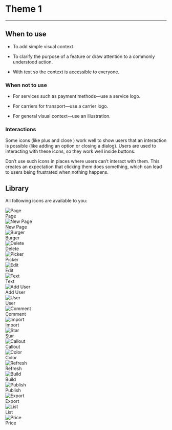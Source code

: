 
# Theme 1

---

## When to use

- To add simple visual context.

- To clarify the purpose of a feature or draw attention to a commonly understood action.

- With text so the context is accessible to everyone.

### When not to use

- For services such as payment methods—use a service logo.

- For carriers for transport—use a carrier logo.

- For general visual context—use an illustration.

### Interactions

Some icons (like plus and close ) work well to show users that an interaction is possible (like adding an option or closing a dialog). Users are used to interacting with these icons, so they work well inside buttons.

Don’t use such icons in places where users can’t interact with them. This creates an expectation that clicking them does something, which can lead to users being frustrated when nothing happens.

## Library

All following icons are available to you:

  
![Page](https://studio-assets.supernova.io/design-systems/18526/90fe1636-1155-49b9-9bed-0dd0352bce8b.png)  
Page  
![New Page](https://studio-assets.supernova.io/design-systems/18526/4681fa05-a2c8-474c-ac4f-c2b52bd19d27.png)  
New Page  
![Burger](https://studio-assets.supernova.io/design-systems/18526/3cbc7a98-2173-418d-9dbe-b424cfd95258.png)  
Burger  
![Delete](https://studio-assets.supernova.io/design-systems/18526/6a275400-104e-4f84-993a-18a7a00dae88.png)  
Delete  
![Picker](https://studio-assets.supernova.io/design-systems/18526/0708abfb-716c-4eae-ae8c-58ab2ff8bebd.png)  
Picker  
![Edit](https://studio-assets.supernova.io/design-systems/18526/aa142fbf-5a89-44ec-b9bf-e298485fa144.png)  
Edit  
![Text](https://studio-assets.supernova.io/design-systems/18526/e1402f69-c165-45bb-ad35-42be0d175400.png)  
Text  
![Add User](https://studio-assets.supernova.io/design-systems/18526/6faaaf9b-9b24-4725-9c2a-9882e4506cc3.png)  
Add User  
![User](https://studio-assets.supernova.io/design-systems/18526/3601183b-32d5-45d0-a98f-8945048849aa.png)  
User  
![Comment](https://studio-assets.supernova.io/design-systems/18526/e70d59aa-6fbd-4e8a-8d8f-9b64e0f21f74.png)  
Comment  
![Import](https://studio-assets.supernova.io/design-systems/18526/48dd9d7d-e35e-4655-aa89-975d9f8ff533.png)  
Import  
![Star](https://studio-assets.supernova.io/design-systems/18526/195a7e9f-f3f7-4a69-a394-dcbdb997ff29.png)  
Star  
![Callout](https://studio-assets.supernova.io/design-systems/18526/32566519-39a1-4fe5-8afc-02aefcbf1844.png)  
Callout  
![Color](https://studio-assets.supernova.io/design-systems/18526/d96e7c70-7ccc-46e0-8264-2ad3303b8ed6.png)  
Color  
![Refresh](https://studio-assets.supernova.io/design-systems/18526/32e90bc8-d1f8-496c-8168-d344cbdad11c.png)  
Refresh  
![Build](https://studio-assets.supernova.io/design-systems/18526/af2c7d70-fdd0-486c-b5a3-272aa9908b19.png)  
Build  
![Publish](https://studio-assets.supernova.io/design-systems/18526/4cf12d5c-c733-49f2-a629-d442f3612d8c.png)  
Publish  
![Export](https://studio-assets.supernova.io/design-systems/18526/68b87f6a-1ccb-432f-b7db-7c94ec9c7d68.png)  
Export  
![List](https://studio-assets.supernova.io/design-systems/18526/62e15a69-4a43-4ae6-aa8b-f9104cb0b46d.png)  
List  
![Price](https://studio-assets.supernova.io/design-systems/18526/472af789-8d2b-4ece-a025-76c20aff0a0e.png)  
Price  

